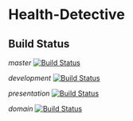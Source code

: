 # Health-Detective

## Build Status

*master* [![Build Status](https://travis-ci.org/CMPUT301F18T18/Health-Detective.svg?branch=master)](https://travis-ci.org/CMPUT301F18T18/Health-Detective)

*development* [![Build Status](https://travis-ci.com/CMPUT301F18T18/Health-Detective.svg?branch=development)](https://travis-ci.com/CMPUT301F18T18/Health-Detective)

*presentation* [![Build Status](https://travis-ci.com/CMPUT301F18T18/Health-Detective.svg?branch=presentation)](https://travis-ci.com/CMPUT301F18T18/Health-Detective)

*domain* [![Build Status](https://travis-ci.org/CMPUT301F18T18/Health-Detective.svg?branch=domain)](https://travis-ci.org/CMPUT301F18T18/Health-Detective)

